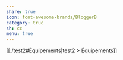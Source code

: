 ```yaml
---
share: true
icon: font-awesome-brands/BloggerB
category: truc
sh: cc
menu: true
---
```



[[./test2#Équipements|test2 > Équipements]]

